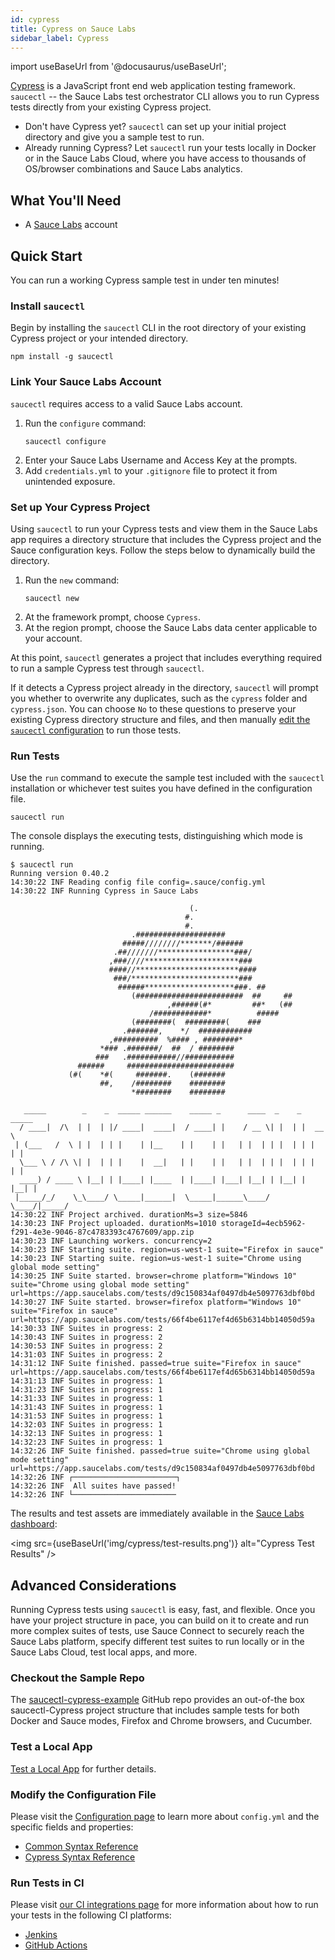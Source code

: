```yaml
---
id: cypress
title: Cypress on Sauce Labs
sidebar_label: Cypress
---
```


import useBaseUrl from '@docusaurus/useBaseUrl';

[Cypress](https://docs.cypress.io/guides/overview/why-cypress.html) is a JavaScript front end web application testing framework. `saucectl` -- the Sauce Labs test orchestrator CLI allows you to run Cypress tests directly from your existing Cypress project.

* Don't have Cypress yet? `saucectl` can set up your initial project directory and give you a sample test to run.
* Already running Cypress? Let `saucectl` run your tests locally in Docker or in the Sauce Labs Cloud, where you have access to thousands of OS/browser combinations and Sauce Labs analytics.  

## What You'll Need

* A [Sauce Labs](https://app.saucelabs.com/) account


## Quick Start

You can run a working Cypress sample test in under ten minutes!

### Install `saucectl`

Begin by installing the `saucectl` CLI in the root directory of your existing Cypress project or your intended directory.

```
npm install -g saucectl
```

### Link Your Sauce Labs Account

`saucectl` requires access to a valid Sauce Labs account.

1. Run the `configure` command:     
    ```
    saucectl configure
    ```
1. Enter your Sauce Labs Username and Access Key at the prompts.
1. Add `credentials.yml` to your `.gitignore` file to protect it from unintended exposure.

### Set up Your Cypress Project

Using `saucectl` to run your Cypress tests and view them in the Sauce Labs app requires a directory structure that includes the Cypress project and the Sauce configuration keys. Follow the steps below to dynamically build the directory.

1. Run the `new` command:
    ```
    saucectl new
    ```
1. At the framework prompt, choose `Cypress`.
1. At the region prompt, choose the Sauce Labs data center applicable to your account.

At this point, `saucectl` generates a project that includes everything required to run a sample Cypress test through `saucectl`.

If it detects a Cypress project already in the directory, `saucectl` will prompt you whether to overwrite any duplicates, such as the `cypress` folder and `cypress.json`. You can choose `No` to these questions to preserve your existing Cypress directory structure and files, and then manually [edit the `saucectl` configuration](/testrunner-toolkit/configuration) to run those tests.

### Run Tests

Use the `run` command to execute the sample test included with the `saucectl` installation or whichever test suites you have defined in the configuration file.

```
saucectl run
```

The console displays the executing tests, distinguishing which mode is running.

```
$ saucectl run
Running version 0.40.2
14:30:22 INF Reading config file config=.sauce/config.yml
14:30:22 INF Running Cypress in Sauce Labs

                                        (.                          
                                       #.                           
                                       #.                           
                           .####################                    
                         #####////////*******/######                
                       .##///////*****************###/              
                      ,###////*********************###              
                      ####//***********************####             
                       ###/************************###              
                        ######********************###. ##           
                           (########################  ##     ##     
                                   ,######(#*         ##*   (##     
                               /############*          #####        
                           (########(  #########(    ###            
                         .#######,    */  ############              
                      ,##########  %#### , ########*                
                    *### .#######/  ##  / ########                  
                   ###   .###########//###########                  
               ######     ########################                  
             (#(    *#(     #######.    (#######                    
                    ##,    /########    ########                    
                           *########    ########                    

   _____        _    _  _____ ______    _____ _      ____  _    _ _____  
  / ____|  /\  | |  | |/ ____|  ____|  / ____| |    / __ \| |  | |  __ \
 | (___   /  \ | |  | | |    | |__    | |    | |   | |  | | |  | | |  | |
  \___ \ / /\ \| |  | | |    |  __|   | |    | |   | |  | | |  | | |  | |
  ____) / ____ \ |__| | |____| |____  | |____| |___| |__| | |__| | |__| |
 |_____/_/    \_\____/ \_____|______|  \_____|______\____/ \____/|_____/
14:30:22 INF Project archived. durationMs=3 size=5846
14:30:23 INF Project uploaded. durationMs=1010 storageId=4ecb5962-f291-4e3e-9046-87c4783393c4767609/app.zip
14:30:23 INF Launching workers. concurrency=2
14:30:23 INF Starting suite. region=us-west-1 suite="Firefox in sauce"
14:30:23 INF Starting suite. region=us-west-1 suite="Chrome using global mode setting"
14:30:25 INF Suite started. browser=chrome platform="Windows 10" suite="Chrome using global mode setting" url=https://app.saucelabs.com/tests/d9c150834af0497db4e5097763dbf0bd
14:30:27 INF Suite started. browser=firefox platform="Windows 10" suite="Firefox in sauce" url=https://app.saucelabs.com/tests/66f4be6117ef4d65b6314bb14050d59a
14:30:33 INF Suites in progress: 2
14:30:43 INF Suites in progress: 2
14:30:53 INF Suites in progress: 2
14:31:03 INF Suites in progress: 2
14:31:12 INF Suite finished. passed=true suite="Firefox in sauce" url=https://app.saucelabs.com/tests/66f4be6117ef4d65b6314bb14050d59a
14:31:13 INF Suites in progress: 1
14:31:23 INF Suites in progress: 1
14:31:33 INF Suites in progress: 1
14:31:43 INF Suites in progress: 1
14:31:53 INF Suites in progress: 1
14:32:03 INF Suites in progress: 1
14:32:13 INF Suites in progress: 1
14:32:23 INF Suites in progress: 1
14:32:26 INF Suite finished. passed=true suite="Chrome using global mode setting" url=https://app.saucelabs.com/tests/d9c150834af0497db4e5097763dbf0bd
14:32:26 INF ┌───────────────────────┐
14:32:26 INF  All suites have passed!
14:32:26 INF └───────────────────────
```

The results and test assets are immediately available in the [Sauce Labs dashboard](https://app.saucelabs.com/dashboard/tests/vdc):

   <img src={useBaseUrl('img/cypress/test-results.png')} alt="Cypress Test Results" />

## Advanced Considerations

Running Cypress tests using `saucectl` is easy, fast, and flexible. Once you have your project structure in pace, you can build on it to create and run more complex suites of tests, use Sauce Connect to securely reach the Sauce Labs platform, specify different test suites to run locally or in the Sauce Labs Cloud, test local apps, and more.

### Checkout the Sample Repo

The [saucectl-cypress-example](https://github.com/saucelabs/saucectl-cypress-example) GitHub repo provides an out-of-the box saucectl-Cypress project structure that includes sample tests for both Docker and Sauce modes, Firefox and Chrome browsers, and Cucumber.

### Test a Local App

[Test a Local App](/testrunner-toolkit/running-tests#run-tests-against-a-local-app) for further details.

### Modify the Configuration File

Please visit the [Configuration page](/testrunner-toolkit/configuration) to learn more about `config.yml` and the specific fields and properties:

* [Common Syntax Reference](/testrunner-toolkit/configuration/common-syntax)
* [Cypress Syntax Reference](/testrunner-toolkit/configuration/cypress)

### Run Tests in CI

Please visit [our CI integrations page](/testrunner-toolkit/integrations) for more information about how to run your tests in the following CI platforms:

* [Jenkins](/testrunner-toolkit/integrations/jenkins)
* [GitHub Actions](/testrunner-toolkit/integrations/github-actions)
